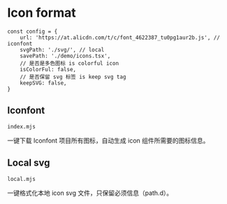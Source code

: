 # Icon format

```
const config = {
    url: 'https://at.alicdn.com/t/c/font_4622387_tu0pg1aur2b.js', // iconfont
    svgPath: './svg/', // local
    savePath: './demo/icons.tsx',
    // 是否是多色图标 is colorful icon
    isColorFul: false,
    // 是否保留 svg 标签 is keep svg tag
    keepSVG: false,
}
```

## Iconfont
`index.mjs`

一键下载 Iconfont 项目所有图标，自动生成 icon 组件所需要的图标信息。


## Local svg
`local.mjs`

一键格式化本地 icon svg 文件，只保留必须信息（path.d）。